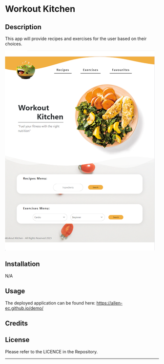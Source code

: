 # Workout Kitchen

## Description

This app will provide recipes and exercises for the user based on their choices.

![demo](./assets/images/screenshot.png)

## Installation

N/A

## Usage

The deployed application can be found here: https://allen-ec.github.io/demo/


## Credits


## License

Please refer to the LICENCE in the Repository.

---
